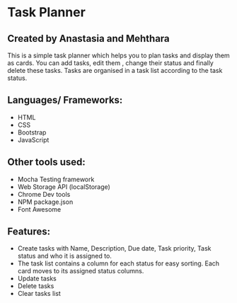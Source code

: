 # Task Planner

## Created by Anastasia and Mehthara

This is a simple task planner which helps you to plan tasks and display them as cards. You can add tasks, edit them , change their status and finally delete these tasks. Tasks are organised in a task list according to the task status. 


## Languages/ Frameworks:

 - HTML
 - CSS
 - Bootstrap
 - JavaScript


## Other tools used:

 - Mocha Testing framework
 - Web Storage API (localStorage)
 - Chrome Dev tools
 - NPM package.json
 - Font Awesome


## Features:

 - Create tasks with Name, Description, Due date, Task priority, Task
   status and who it is assigned to.
 - The task list contains a column for each status for easy sorting. Each card moves to its assigned status columns.
 - Update tasks 
 - Delete tasks
 - Clear tasks list
